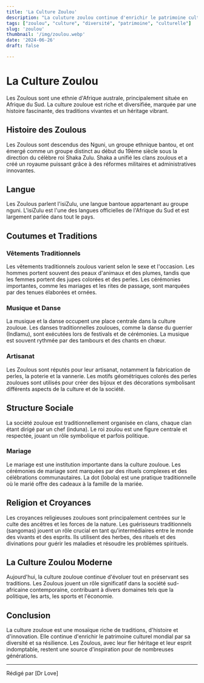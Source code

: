 ```yaml
---
title: 'La Culture Zoulou' 
description: "La culuture zoulou continue d'enrichir le patrimoine culturel mondial par sa diversité et sa résilience" 
tags: ["zoulou", "culture", "diversité", "patrimoine", "culturelle"]
slug: 'zoulou'
thumbnail: '/img/zoulou.webp'
date: '2024-06-26'
draft: false

---
```

# La Culture Zoulou

Les Zoulous sont une ethnie d'Afrique australe, principalement située en Afrique du Sud. La culture zouloue est riche et diversifiée, marquée par une histoire fascinante, des traditions vivantes et un héritage vibrant.

## Histoire des Zoulous

Les Zoulous sont descendus des Nguni, un groupe ethnique bantou, et ont émergé comme un groupe distinct au début du 19ème siècle sous la direction du célèbre roi Shaka Zulu. Shaka a unifié les clans zoulous et a créé un royaume puissant grâce à des réformes militaires et administratives innovantes.

## Langue

Les Zoulous parlent l'isiZulu, une langue bantoue appartenant au groupe nguni. L'isiZulu est l'une des langues officielles de l'Afrique du Sud et est largement parlée dans tout le pays.

## Coutumes et Traditions

### Vêtements Traditionnels

Les vêtements traditionnels zoulous varient selon le sexe et l'occasion. Les hommes portent souvent des peaux d'animaux et des plumes, tandis que les femmes portent des jupes colorées et des perles. Les cérémonies importantes, comme les mariages et les rites de passage, sont marquées par des tenues élaborées et ornées.

### Musique et Danse

La musique et la danse occupent une place centrale dans la culture zouloue. Les danses traditionnelles zouloues, comme la danse du guerrier (Indlamu), sont exécutées lors de festivals et de cérémonies. La musique est souvent rythmée par des tambours et des chants en chœur.

### Artisanat

Les Zoulous sont réputés pour leur artisanat, notamment la fabrication de perles, la poterie et la vannerie. Les motifs géométriques colorés des perles zouloues sont utilisés pour créer des bijoux et des décorations symbolisant différents aspects de la culture et de la société.

## Structure Sociale

La société zouloue est traditionnellement organisée en clans, chaque clan étant dirigé par un chef (induna). Le roi zoulou est une figure centrale et respectée, jouant un rôle symbolique et parfois politique.

### Mariage

Le mariage est une institution importante dans la culture zouloue. Les cérémonies de mariage sont marquées par des rituels complexes et des célébrations communautaires. La dot (lobola) est une pratique traditionnelle où le marié offre des cadeaux à la famille de la mariée.

## Religion et Croyances

Les croyances religieuses zouloues sont principalement centrées sur le culte des ancêtres et les forces de la nature. Les guérisseurs traditionnels (sangomas) jouent un rôle crucial en tant qu'intermédiaires entre le monde des vivants et des esprits. Ils utilisent des herbes, des rituels et des divinations pour guérir les maladies et résoudre les problèmes spirituels.

## La Culture Zoulou Moderne

Aujourd'hui, la culture zouloue continue d'évoluer tout en préservant ses traditions. Les Zoulous jouent un rôle significatif dans la société sud-africaine contemporaine, contribuant à divers domaines tels que la politique, les arts, les sports et l'économie.

## Conclusion

La culture zouloue est une mosaïque riche de traditions, d'histoire et d'innovation. Elle continue d'enrichir le patrimoine culturel mondial par sa diversité et sa résilience. Les Zoulous, avec leur fier héritage et leur esprit indomptable, restent une source d'inspiration pour de nombreuses générations.

--- 
Rédigé par [Dr Love]